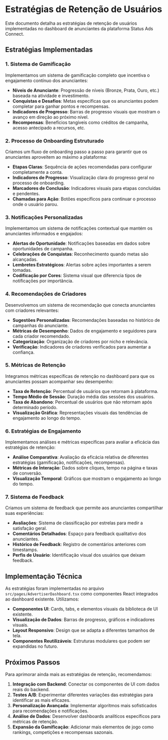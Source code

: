 # Estratégias de Retenção de Usuários

Este documento detalha as estratégias de retenção de usuários implementadas no dashboard de anunciantes da plataforma Status Ads Connect.

## Estratégias Implementadas

### 1. Sistema de Gamificação

Implementamos um sistema de gamificação completo que incentiva o engajamento contínuo dos anunciantes:

- **Níveis de Anunciante**: Progressão de níveis (Bronze, Prata, Ouro, etc.) baseada na atividade e investimento.
- **Conquistas e Desafios**: Metas específicas que os anunciantes podem completar para ganhar pontos e recompensas.
- **Indicadores de Progresso**: Barras de progresso visuais que mostram o avanço em direção ao próximo nível.
- **Recompensas**: Benefícios tangíveis como créditos de campanha, acesso antecipado a recursos, etc.

### 2. Processo de Onboarding Estruturado

Criamos um fluxo de onboarding passo a passo para garantir que os anunciantes aproveitem ao máximo a plataforma:

- **Etapas Claras**: Sequência de ações recomendadas para configurar completamente a conta.
- **Indicadores de Progresso**: Visualização clara do progresso geral no processo de onboarding.
- **Marcadores de Conclusão**: Indicadores visuais para etapas concluídas e pendentes.
- **Chamadas para Ação**: Botões específicos para continuar o processo onde o usuário parou.

### 3. Notificações Personalizadas

Implementamos um sistema de notificações contextual que mantém os anunciantes informados e engajados:

- **Alertas de Oportunidade**: Notificações baseadas em dados sobre oportunidades de campanha.
- **Celebrações de Conquistas**: Reconhecimento quando metas são alcançadas.
- **Lembretes Estratégicos**: Alertas sobre ações importantes a serem tomadas.
- **Codificação por Cores**: Sistema visual que diferencia tipos de notificações por importância.

### 4. Recomendações de Criadores

Desenvolvemos um sistema de recomendação que conecta anunciantes com criadores relevantes:

- **Sugestões Personalizadas**: Recomendações baseadas no histórico de campanhas do anunciante.
- **Métricas de Desempenho**: Dados de engajamento e seguidores para cada criador recomendado.
- **Categorização**: Organização de criadores por nicho e relevância.
- **Verificação**: Indicadores de criadores verificados para aumentar a confiança.

### 5. Métricas de Retenção

Integramos métricas específicas de retenção no dashboard para que os anunciantes possam acompanhar seu desempenho:

- **Taxa de Retenção**: Percentual de usuários que retornam à plataforma.
- **Tempo Médio de Sessão**: Duração média das sessões dos usuários.
- **Taxa de Abandono**: Percentual de usuários que não retornam após determinado período.
- **Visualização Gráfica**: Representações visuais das tendências de engajamento ao longo do tempo.

### 6. Estratégias de Engajamento

Implementamos análises e métricas específicas para avaliar a eficácia das estratégias de retenção:

- **Análise Comparativa**: Avaliação da eficácia relativa de diferentes estratégias (gamificação, notificações, recompensas).
- **Métricas de Interação**: Dados sobre cliques, tempo na página e taxas de conversão.
- **Visualização Temporal**: Gráficos que mostram o engajamento ao longo do tempo.

### 7. Sistema de Feedback

Criamos um sistema de feedback que permite aos anunciantes compartilhar suas experiências:

- **Avaliações**: Sistema de classificação por estrelas para medir a satisfação geral.
- **Comentários Detalhados**: Espaço para feedback qualitativo dos anunciantes.
- **Histórico de Feedback**: Registro de comentários anteriores com timestamps.
- **Perfis de Usuário**: Identificação visual dos usuários que deixam feedback.

## Implementação Técnica

As estratégias foram implementadas no arquivo `src/pages/AdvertiserDashboard.tsx` como componentes React integrados ao dashboard existente. Utilizamos:

- **Componentes UI**: Cards, tabs, e elementos visuais da biblioteca de UI existente.
- **Visualização de Dados**: Barras de progresso, gráficos e indicadores visuais.
- **Layout Responsivo**: Design que se adapta a diferentes tamanhos de tela.
- **Componentes Reutilizáveis**: Estruturas modulares que podem ser expandidas no futuro.

## Próximos Passos

Para aprimorar ainda mais as estratégias de retenção, recomendamos:

1. **Integração com Backend**: Conectar os componentes de UI com dados reais do backend.
2. **Testes A/B**: Experimentar diferentes variações das estratégias para identificar as mais eficazes.
3. **Personalização Avançada**: Implementar algoritmos mais sofisticados para recomendações e notificações.
4. **Análise de Dados**: Desenvolver dashboards analíticos específicos para métricas de retenção.
5. **Expansão da Gamificação**: Adicionar mais elementos de jogo como rankings, competições e recompensas sazonais.
